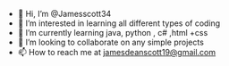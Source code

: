 - 👋 Hi, I’m @Jamesscott34
- 👀 I’m interested in learning all different types of coding
- 🌱 I’m currently learning java, python , c# ,html +css
- 💞️ I’m looking to collaborate on any simple projects 
- 📫 How to reach me at jamesdeanscott19@gmail.com

<!---
Jamesscott34/Jamesscott34 is a ✨ special ✨ repository because its `README.md` (this file) appears on your GitHub profile.
You can click the Preview link to take a look at your changes.
--->
